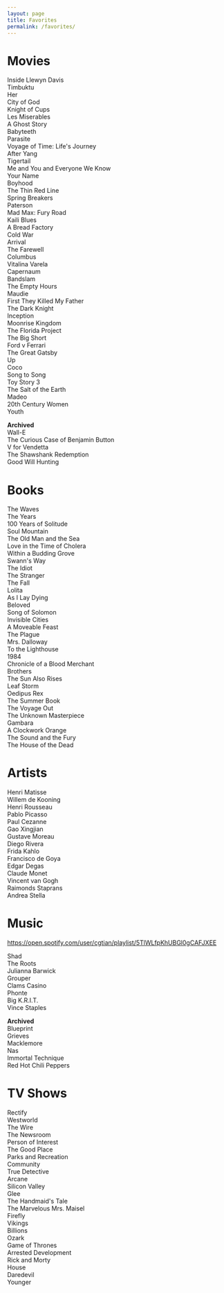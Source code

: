 ```yaml
---
layout: page
title: Favorites
permalink: /favorites/
---
```

Movies
==
Inside Llewyn Davis  
Timbuktu  
Her  
City of God  
Knight of Cups  
Les Miserables  
A Ghost Story  
Babyteeth  
Parasite  
Voyage of Time: Life's Journey  
After Yang  
Tigertail  
Me and You and Everyone We Know  
Your Name  
Boyhood  
The Thin Red Line  
Spring Breakers  
Paterson  
Mad Max: Fury Road   
Kaili Blues  
A Bread Factory  
Cold War  
Arrival  
The Farewell  
Columbus  
Vitalina Varela  
Capernaum  
Bandslam  
The Empty Hours  
Maudie  
First They Killed My Father  
The Dark Knight  
Inception   
Moonrise Kingdom  
The Florida Project  
The Big Short  
Ford v Ferrari  
The Great Gatsby  
Up  
Coco  
Song to Song  
Toy Story 3  
The Salt of the Earth   
Madeo   
20th Century Women  
Youth  
  
**Archived**  
Wall-E  
The Curious Case of Benjamin Button  
V for Vendetta  
The Shawshank Redemption  
Good Will Hunting  

Books
==
The Waves  
The Years  
100 Years of Solitude  
Soul Mountain  
The Old Man and the Sea  
Love in the Time of Cholera  
Within a Budding Grove  
Swann's Way  
The Idiot  
The Stranger  
The Fall  
Lolita  
As I Lay Dying  
Beloved  
Song of Solomon  
Invisible Cities  
A Moveable Feast  
The Plague  
Mrs. Dalloway  
To the Lighthouse  
1984  
Chronicle of a Blood Merchant  
Brothers  
The Sun Also Rises  
Leaf Storm  
Oedipus Rex  
The Summer Book  
The Voyage Out  
The Unknown Masterpiece  
Gambara  
A Clockwork Orange  
The Sound and the Fury  
The House of the Dead  

Artists
==
Henri Matisse  
Willem de Kooning  
Henri Rousseau  
Pablo Picasso  
Paul Cezanne  
Gao Xingjian  
Gustave Moreau  
Diego Rivera  
Frida Kahlo  
Francisco de Goya  
Edgar Degas  
Claude Monet  
Vincent van Gogh  
Raimonds Staprans  
Andrea Stella  

Music
==
<https://open.spotify.com/user/cgtian/playlist/5TlWLfpKhUBGl0gCAFJXEE>  
  
Shad  
The Roots  
Julianna Barwick  
Grouper  
Clams Casino  
Phonte  
Big K.R.I.T.  
Vince Staples  
  
**Archived**  
Blueprint  
Grieves  
Macklemore  
Nas  
Immortal Technique  
Red Hot Chili Peppers  

TV Shows
==
Rectify  
Westworld  
The Wire  
The Newsroom  
Person of Interest  
The Good Place  
Parks and Recreation  
Community  
True Detective  
Arcane  
Silicon Valley  
Glee  
The Handmaid's Tale  
The Marvelous Mrs. Maisel  
Firefly  
Vikings  
Billions  
Ozark  
Game of Thrones  
Arrested Development  
Rick and Morty  
House  
Daredevil  
Younger  
